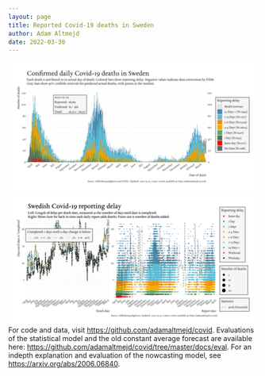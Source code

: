 ```yaml
---
layout: page
title: Reported Covid-19 deaths in Sweden
author: Adam Altmejd
date: 2022-03-30
---
```


![Graph of Swedish Covid-19 deaths with reporting delay.](deaths_lag_sweden_2022-03-30.png "Swedish Covid-19 deaths.")
![Graph of Swedish Covid-19 reporting delay in daily deaths.](lag_trend_sweden_2022-03-30.png "Trend in Swedish Covid-19 mortality reporting delay.")
For code and data, visit <https://github.com/adamaltmejd/covid>.
Evaluations of the statistical model and the old constant average forecast are available here: <https://github.com/adamaltmejd/covid/tree/master/docs/eval>.
For an indepth explanation and evaluation of the nowcasting model, see <https://arxiv.org/abs/2006.06840>.
